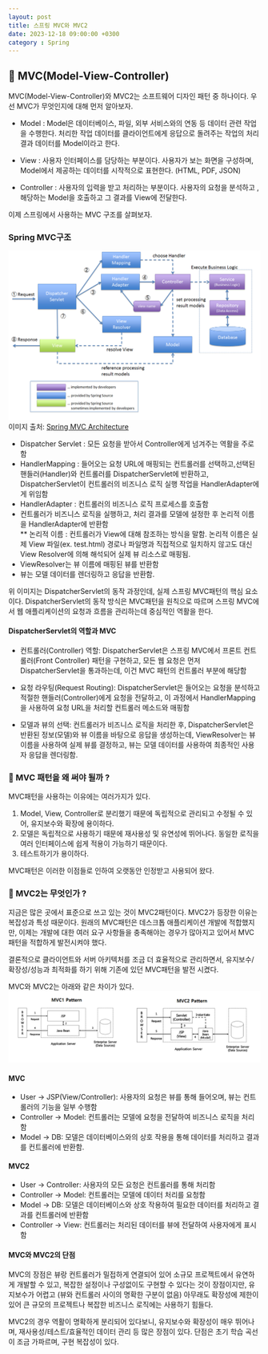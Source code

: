 ```yaml
---
layout: post
title: 스프링 MVC와 MVC2
date: 2023-12-18 09:00:00 +0300
category : Spring
---
```


## 🥕 MVC(Model-View-Controller)

MVC(Model-View-Controller)와 MVC2는 소프트웨어 디자인 패턴 중 하나이다. 우선 MVC가 무엇인지에 대해 먼저 알아보자.

* Model : Model은 데이터베이스, 파일, 외부 서비스와의 연동 등 데이터 관련 작업을 수행한다. 처리한 작업 데이터를 클라이언트에게 응답으로 돌려주는 작업의 처리 결과 데이터를 Model이라고 한다. 

* View : 사용자 인터페이스를 담당하는 부분이다. 사용자가 보는 화면을 구성하며, Model에서 제공하는 데이터를 시작적으로 표현한다. (HTML, PDF, JSON)

* Controller : 사용자의 입력을 받고 처리하는 부분이다. 사용자의 요청을 분석하고 , 해당하는 Model을 호출하고 그 결과를 View에 전달한다. 

이제 스프링에서 사용하는 MVC 구조를 살펴보자.

### Spring MVC구조

![MVC-Process](/public/img/MVC-Process.png)
이미지 출처: [Spring MVC Architecture](https://terasolunaorg.github.io/guideline/5.0.1.RELEASE/en/Overview/SpringMVCOverview.html)
* Dispatcher Servlet : 모든 요청을 받아서 Controller에게 넘겨주는 역활을 주로 함
* HandlerMapping : 들어오는 요청 URL에 매핑되는 컨트롤러를 선택하고,선택된 핸들러(Handler)와 컨트롤러를 DispatcherServlet에 반환하고, DispatcherServlet이 컨트롤러의 비즈니스 로직 실행 작업을 HandlerAdapter에게 위임함
* HandlerAdapter : 컨트롤러의 비즈니스 로직 프로세스를 호출함
* 컨트롤러가 비즈니스 로직을 실행하고, 처리 결과를 모델에 설정한 후 논리적 이름을 HandlerAdapter에 반환함  
** 논리적 이름 : 컨트롤러가 View에 대해 참조하는 방식을 말함. 논리적 이름은 실제 View 파일(ex. test.html) 경로나 파일명과 직접적으로 일치하지 않고도 대신 View Resolver에 의해 해석되어 실제 뷰 리소스로 매핑됨.
* ViewResolver는 뷰 이름에 매핑된 뷰를 반환함
* 뷰는 모델 데이터를 렌더링하고 응답을 반환함.

위 이미지는 DispatcherServlet의 동작 과정인데, 실제 스프링 MVC패턴의 핵심 요소이다. 
DispatcherServlet의 동작 방식은 MVC패턴을 원칙으로 따르며 스프링 MVC에서 웹 애플리케이션의 요청과 흐름을 관리하는데 중심적인 역활을 한다.

#### DispatcherServlet의 역할과 MVC

* 컨트롤러(Controller) 역할: DispatcherServlet은 스프링 MVC에서 프론트 컨트롤러(Front Controller) 패턴을 구현하고, 모든 웹 요청은 먼저 DispatcherServlet을 통과하는데, 이건 MVC 패턴의 컨트롤러 부분에 해당함

* 요청 라우팅(Request Routing): DispatcherServlet은 들어오는 요청을 분석하고 적절한 핸들러(Controller)에게 요청을 전달하고, 이 과정에서 HandlerMapping을 사용하여 요청 URL을 처리할 컨트롤러 메소드와 매핑함

* 모델과 뷰의 선택: 컨트롤러가 비즈니스 로직을 처리한 후, DispatcherServlet은 반환된 정보(모델)와 뷰 이름을 바탕으로 응답을 생성하는데, ViewResolver는 뷰 이름을 사용하여 실제 뷰를 결정하고, 뷰는 모델 데이터를 사용하여 최종적인 사용자 응답을 렌더링함.

### 🔎 MVC 패턴을 왜 써야 될까 ?

MVC패턴을 사용하는 이유에는 여러가지가 있다. 

1. Model, View, Controller로 분리했기 때문에 독립적으로 관리되고 수정될 수 있어, 유지보수와 확장에 용이하다.
2. 모델은 독립적으로 사용하기 때문에 재사용성 및 유연성에 뛰어나다. 동일한 로직을 여러 인터페이스에 쉽게 적용이 가능하기 때문이다.
3. 테스트하기가 용이하다. 

MVC패턴은 이러한 이점들로 인하여 오랫동안 인정받고 사용되어 왔다. 

### 🤔 MVC2는 무엇인가 ? 

지금은 많은 곳에서 표준으로 쓰고 있는 것이 MVC2패턴이다.
MVC2가 등장한 이유는 복잡성과 특성 때문이다. 원래의 MVC패턴은 데스크톱 애플리케이션 개발에 적합했지만, 이제는 개발에 대한 여러 요구 사항들을 충족해야는 경우가 많아지고 있어서 MVC패턴을 적합하게 발전시켜야 했다.

결론적으로 클라이언트와 서버 아키텍처를 조금 더 효율적으로 관리하면서, 유지보수/확장성/성능과 최적화를 하기 위해 기존에 있던 MVC패턴을 발전 시켰다.

MVC와 MVC2는 아래와 같은 차이가 있다.
![MVC1](/public/img/mvc1.png)  

#### MVC 
* User -> JSP(View/Controller): 사용자의 요청은 뷰를 통해 들어오며, 뷰는 컨트롤러의 기능을 일부 수행함
* Controller -> Model: 컨트롤러는 모델에 요청을 전달하여 비즈니스 로직을 처리함
* Model -> DB: 모델은 데이터베이스와의 상호 작용을 통해 데이터를 처리하고 결과를 컨트롤러에 반환함.

#### MVC2 
* User -> Controller: 사용자의 모든 요청은 컨트롤러를 통해 처리함
* Controller -> Model: 컨트롤러는 모델에 데이터 처리를 요청함
* Model -> DB: 모델은 데이터베이스와 상호 작용하여 필요한 데이터를 처리하고 결과를 컨트롤러에 반환함
* Controller -> View: 컨트롤러는 처리된 데이터를 뷰에 전달하여 사용자에게 표시함

#### MVC와 MVC2의 단점 
MVC의 장점은 뷰랑 컨트롤러가 밀접하게 연결되어 있어 소규모 프로젝트에서 유연하게 개발할 수 있고, 복잡한 설정이나 구성없이도 구현할 수 있다는 것이 장점이지만, 유지보수가 어렵고 (뷰와 컨트롤러 사이의 명확한 구분이 없음) 아무래도 확장성에 제한이 있어 큰 규모의 프로젝트나 복잡한 비즈니스 로직에는 사용하기 힘들다.  


MVC2의 경우 역활이 명확하게 분리되어 있다보니, 유지보수와 확장성이 매우 뛰어나며, 재사용성/테스트/효율적인 데이터 관리 등 많은 장점이 있다. 단점은 초기 학습 곡선이 조금 가파르며, 구현 복잡성이 있다.



